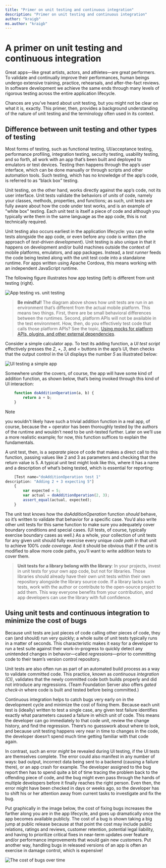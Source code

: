 ```yaml
--- 
title: "Primer on unit testing and continuous integration"
description: "Primer on unit testing and continuous integration"
author: "kraigb"
ms.author: "kraigb"
--- 
```


# A primer on unit testing and continuous integration
Great apps—like great artists, actors, and athletes—are great performers. To validate and continually improve their performances, human beings undergo extensive training, practice, rehearsals, and after-the-fact reviews. In software development we achieve the same ends through many levels of rigorous testing across the entire application lifecycle.

Chances are you’ve heard about unit testing, but you might not be clear on what it is, exactly. This primer, then, provides a background understanding of the nature of unit testing and the terminology often used in its context.

## Difference between unit testing and other types of testing

Most forms of testing, such as functional testing, UI/acceptance testing, performance profiling, integration testing, security testing, usability testing, and so forth, all work with an app that’s been built and deployed to emulators or test devices. Testing then happens through the app’s user interface, which can be done manually or through scripts and other automation tools. Such testing, which has no knowledge of the app’s code, is referred to as “black box” testing.

Unit testing, on the other hand, works directly against the app’s code, not its user interface. Unit tests validate the behaviors of *units* of code, namely your classes, methods, properties, and functions; as such, unit tests are fully aware about how the code under test works, and is an example of "white box" testing. Each unit test is itself a piece of code and although you typically write them in the same language as the app code, this is not technically required.

Unit testing also occurs earliest in the application lifecycle: you can write tests alongside the app code, or even before any code is written (the approach of *test-driven development*). Unit testing is also unique in that it happens on development and/or build machines outside the context of mobile platforms, emulators, and app packages. Instead, a *test runner* feeds the code being tested along with the unit test code into a standalone runtime. For apps written using Apache Cordova, this means working with an independent JavaScript runtime.

The following figure illustrates how app testing (left) is different from unit testing (right).

![App testing vs. unit testing](media/primer/01-app-unit-testing.png)

>**Be mindful!** The diagram above shows how unit tests are run in an environment that’s different from the actual mobile platform. This means two things. First, there are be small behavioral differences between the runtimes. Second, platform APIs will not be available in the test environment. How, then, do you effectively test code that calls those platform APIs? See the topic, [Using mocks for platform APIs, plugins, and other external dependencies](unit-test-mocking.md).

Consider a simple calculator app. To test its adding function, a *UI test script* effectively presses the *2*, *+*, *3*, and *=* buttons in the app’s UI, then checks that the output control in the UI displays the number *5* as illustrated below:

![UI testing a simple app](media/primer/02-ui-testing.png)

Somewhere under the covers, of course, the app will have some kind of addition function, as shown below, that’s being invoked through this kind of UI interaction:

```javascript
	function doAdditionOperation(a, b) {
	    return a + b;
	}
```

> [!NOTE]
> you wouldn't likely have such a trivial addition function in a real app, of course, because the + operator has been thoroughly tested by the authors of the runtime and wouldn’t need to be unit-tested further. Later on we’ll use a more realistic example; for now, this function suffices to explain the fundamentals.

A unit test, then, is a *separate* piece of code that makes a direct call to this function, passing values like 2 and 3 as parameters and checking that the return value is 5. A typical unit test might look like this, where it has a name and a description of what’s being tested, which is essential for reporting:

```javascript
	[Test name="doAdditionOperation test 1"
description: "Adding 2 + 3 expecting 5"]
    {
	    var expected = 5;
        var actual = doAdditionOperation(2, 3);
        assert_equal(actual, expected);
	}
```

The unit test knows how the *doAdditionOperation* function *should* behave, so it’s written to validate that behavior for a specific case. You’d also write other unit tests for this same function to make sure you adequately cover boundary conditions and special cases. (UI tests, of course, typically exercise boundary cases as well.) As a whole, your collection of unit tests for any given unit should fully exercise every unique *code path* in that unit to achieve 100% *code coverage*. And it should be obvious that if the unit is modified to allow more code paths, you’ll want to write addition tests to cover them.

>**Unit tests for a library belong with the library**: In your projects, invest in unit tests for your own app code, but not for libraries. Those libraries should already have their own unit tests within their own repository alongside the library source code. If a library lacks such tests, work with the author or contribute to the open-source project to add them. This way everyone benefits from your contribution, and app developers can use the library with full confidence.

## Using unit tests and continuous integration to minimize the cost of bugs

Because unit tests are just pieces of code calling other pieces of code, they can (and should) run very quickly; a whole suite of unit tests typically runs in a matter of seconds. This characteristic makes it easy for a developer to run a test suite against their work-in-progress to quickly detect any unintended changes in behavior—called *regressions*—prior to committing code to their team’s version control repository.

Unit tests are also often run as part of an automated build process as a way to validate committed code. This practice, known as *continuous integration (CI)*, validates that the newly committed code both builds properly and did not introduce any regressions. (Team Foundation Server also offers *gated check-in* where code is built and tested before being committed.)

Continuous integration helps to catch bugs very early on in the development cycle and minimize the cost of fixing them. Because each unit test is (ideally) written to test a single case, any given test failure identifies exactly what parameters caused a failure in which unit of code. This means the developer can go immediately to that code unit, review the change history, and find the regression. There’s no guesswork about where to look, and because unit testing happens very near in time to changes in the code, the developer doesn’t spend much time getting familiar with that code again.

In contrast, such an error *might* be revealed during UI testing, if the UI tests are themselves complete. The error could also manifest in any number of ways: bad output, incorrect data being sent to a backend (causing a failure there), or an app crash for example. The developer assigned to the bug report then has to spend quite a bit of time tracing the problem back to the offending piece of code, and the bug might even pass through the hands of multiple developers before it finally reaches the right person. Even then, the error might have been checked in days or weeks ago, so the developer has to shift his or her attention away from current tasks to investigate and fix the bug.

Put graphically in the image below, the cost of fixing bugs increases the farther along you are in the app lifecycle, and goes up dramatically once the app becomes available publicly. The cost of a bug is shown taking a big jump at public release because at that point the cost may include public relations, ratings and reviews, customer retention, potential legal liability, and having to prioritize critical fixes in near-term updates over feature and/or performance improvements that would gain new customers. Put another way, handling bugs in released versions of an app is often an exercise in damage control, which is expensive!

![The cost of bugs over time](media/primer/03-bug-cost-over-time.png)

